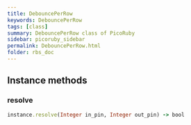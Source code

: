 ```yaml
---
title: DebouncePerRow
keywords: DebouncePerRow
tags: [class]
summary: DebouncePerRow class of PicoRuby
sidebar: picoruby_sidebar
permalink: DebouncePerRow.html
folder: rbs_doc
---
```

## Instance methods
### resolve

```ruby
instance.resolve(Integer in_pin, Integer out_pin) -> bool
```
